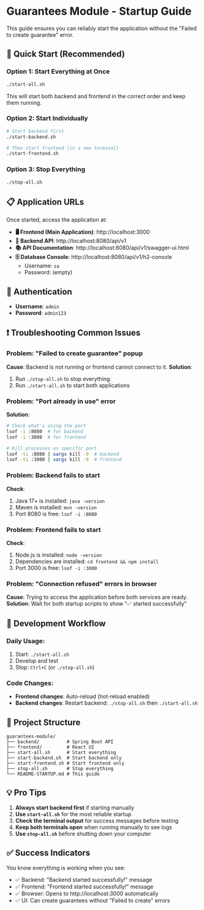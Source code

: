 # Guarantees Module - Startup Guide

This guide ensures you can reliably start the application without the "Failed to create guarantee" error.

## 🚀 Quick Start (Recommended)

### Option 1: Start Everything at Once
```bash
./start-all.sh
```
This will start both backend and frontend in the correct order and keep them running.

### Option 2: Start Individually
```bash
# Start backend first
./start-backend.sh

# Then start frontend (in a new terminal)
./start-frontend.sh
```

### Option 3: Stop Everything
```bash
./stop-all.sh
```

## 📋 Application URLs

Once started, access the application at:

- **🖥️ Frontend (Main Application)**: http://localhost:3000
- **🔧 Backend API**: http://localhost:8080/api/v1
- **📚 API Documentation**: http://localhost:8080/api/v1/swagger-ui.html
- **🗄️ Database Console**: http://localhost:8080/api/v1/h2-console
  - Username: `sa`
  - Password: (empty)

## 🔑 Authentication

- **Username**: `admin`
- **Password**: `admin123`

## ❗ Troubleshooting Common Issues

### Problem: "Failed to create guarantee" popup
**Cause**: Backend is not running or frontend cannot connect to it.
**Solution**: 
1. Run `./stop-all.sh` to stop everything
2. Run `./start-all.sh` to start both applications

### Problem: "Port already in use" error
**Solution**:
```bash
# Check what's using the port
lsof -i :8080  # for backend
lsof -i :3000  # for frontend

# Kill processes on specific port
lsof -ti :8080 | xargs kill -9  # backend
lsof -ti :3000 | xargs kill -9  # frontend
```

### Problem: Backend fails to start
**Check**: 
1. Java 17+ is installed: `java -version`
2. Maven is installed: `mvn -version`
3. Port 8080 is free: `lsof -i :8080`

### Problem: Frontend fails to start
**Check**:
1. Node.js is installed: `node -version`
2. Dependencies are installed: `cd frontend && npm install`
3. Port 3000 is free: `lsof -i :3000`

### Problem: "Connection refused" errors in browser
**Cause**: Trying to access the application before both services are ready.
**Solution**: Wait for both startup scripts to show "✅ started successfully"

## 🔄 Development Workflow

### Daily Usage:
1. Start: `./start-all.sh`
2. Develop and test
3. Stop: `Ctrl+C` (or `./stop-all.sh`)

### Code Changes:
- **Frontend changes**: Auto-reload (hot-reload enabled)
- **Backend changes**: Restart backend: `./stop-all.sh` then `./start-all.sh`

## 📁 Project Structure

```
guarantees-module/
├── backend/          # Spring Boot API
├── frontend/         # React UI
├── start-all.sh      # Start everything
├── start-backend.sh  # Start backend only
├── start-frontend.sh # Start frontend only
├── stop-all.sh       # Stop everything
└── README-STARTUP.md # This guide
```

## 💡 Pro Tips

1. **Always start backend first** if starting manually
2. **Use `start-all.sh`** for the most reliable startup
3. **Check the terminal output** for success messages before testing
4. **Keep both terminals open** when running manually to see logs
5. **Use `stop-all.sh`** before shutting down your computer

## ✅ Success Indicators

You know everything is working when you see:
- ✅ Backend: "Backend started successfully!" message
- ✅ Frontend: "Frontend started successfully!" message
- ✅ Browser: Opens to http://localhost:3000 automatically
- ✅ UI: Can create guarantees without "Failed to create" errors




